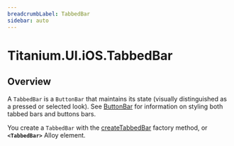 ```yaml
---
breadcrumbLabel: TabbedBar
sidebar: auto
---
```


# Titanium.UI.iOS.TabbedBar

<ProxySummary/>

## Overview

A `TabbedBar` is a `ButtonBar` that maintains its state (visually distinguished as a pressed or 
selected look). See [ButtonBar](Titanium.UI.ButtonBar) for information on styling both tabbed bars and buttons bars.

You create a `TabbedBar` with the [createTabbedBar](Titanium.UI.iOS.createTabbedBar) factory method, or **`<TabbedBar>`** Alloy element.

<ApiDocs/>
